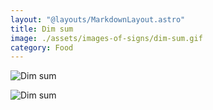 ```yaml
---
layout: "@layouts/MarkdownLayout.astro"
title: Dim sum
image: ./assets/images-of-signs/dim-sum.gif
category: Food
---
```


![Dim sum](@signs/dim-sum.gif)

![Dim sum](@signs/dim-sum-sgsl-sign-bank.gif)
